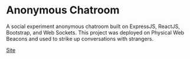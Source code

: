 # Anonymous Chatroom
A social experiment anonymous chatroom built on ExpressJS, ReactJS, Bootstrap, and Web Sockets. This project was deployed on Physical Web Beacons and used to strike up conversations with strangers.

[Site](https://www.anonymous-chatroom.com)